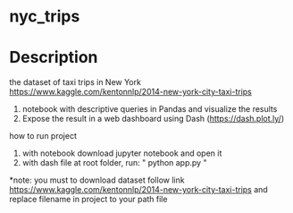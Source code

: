 # nyc_trips
# Description
the dataset of taxi trips in New York https://www.kaggle.com/kentonnlp/2014-new-york-city-taxi-trips
1. notebook with descriptive queries in Pandas and visualize the results 
2. Expose the result in a web dashboard using Dash (https://dash.plot.ly/)

how to run project
1. with notebook
download jupyter notebook and open it
2. with dash file
at root folder, run: " python app.py "

*note: you must to download dataset follow link https://www.kaggle.com/kentonnlp/2014-new-york-city-taxi-trips and replace filename in project to your path file